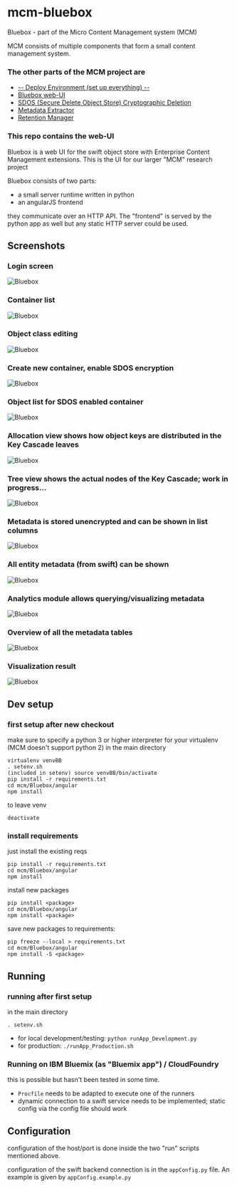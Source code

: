 # mcm-bluebox
Bluebox - part of the Micro Content Management system (MCM)


MCM consists of multiple components that form a small content management system.

### The other parts of the MCM project are
* [-- Deploy Environment (set up everything) --](https://github.com/timwaizenegger/mcm-deployEnvironment)
* [Bluebox web-UI](https://github.com/timwaizenegger/mcm-bluebox)
* [SDOS (Secure Delete Object Store) Cryptographic Deletion](https://github.com/timwaizenegger/mcm-sdos)
* [Metadata Extractor](https://github.com/timwaizenegger/mcm-metadataExtractor)
* [Retention Manager](https://github.com/timwaizenegger/mcm-retentionManager)


### This repo contains the web-UI

Bluebox is a web UI for the swift object store with Enterprise Content Management extensions. This is the UI for our larger "MCM" research project

Bluebox consists of two parts:
* a small server runtime written in python
* an angularJS frontend

they communicate over an HTTP API. 
The "frontend" is served by the python app as well but any static HTTP server could be used.  

## Screenshots

### Login screen
![Bluebox](doc/1.png)

### Container list
![Bluebox](doc/2.png)

### Object class editing
![Bluebox](doc/3.png)

### Create new container, enable SDOS encryption
![Bluebox](doc/4.png)

### Object list for SDOS enabled container
![Bluebox](doc/5.png)

### Allocation view shows how object keys are distributed in the Key Cascade leaves
![Bluebox](doc/6.png)

### Tree view shows the actual nodes of the Key Cascade; work in progress...
![Bluebox](doc/7.png)

### Metadata is stored unencrypted and can be shown in list columns 
![Bluebox](doc/8.png)

### All entity metadata (from swift) can be shown
![Bluebox](doc/9.png)

### Analytics module allows querying/visualizing metadata
![Bluebox](doc/10.png)

### Overview of all the metadata tables 
![Bluebox](doc/11.png)

### Visualization result
![Bluebox](doc/12.png)


## Dev setup
### first setup after new checkout
make sure to specify a python 3 or higher interpreter for your virtualenv (MCM doesn't support python 2)
in the main directory


    virtualenv venvBB
    . setenv.sh
    (included in setenv) source venvBB/bin/activate
    pip install -r requirements.txt
    cd mcm/Bluebox/angular
    npm install
    
    
    

 
to leave venv

    deactivate
    
    
    
### install requirements
just install the existing reqs

    pip install -r requirements.txt
    cd mcm/Bluebox/angular
    npm install
    
install new packages

    pip install <package>
    cd mcm/Bluebox/angular
    npm install <package>


save new packages to requirements:

    pip freeze --local > requirements.txt
    cd mcm/Bluebox/angular
    npm install -S <package>

## Running
### running after first setup
in the main directory

    . setenv.sh

* for local development/testing: `python runApp_Development.py`
* for production: `./runApp_Production.sh`


### Running on IBM Bluemix (as "Bluemix app") / CloudFoundry
this is possible but hasn't been tested in some time.
* `Procfile` needs to be adapted to execute one of the runners
* dynamic connection to a swift service needs to be implemented; static config via the config file should work


## Configuration
configuration of the host/port is done inside the two "run" scripts mentioned above.

configuration of the swift backend connection is in the `appConfig.py` file. An example is given by `appConfig.example.py`



